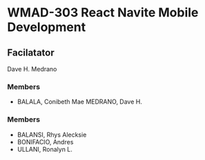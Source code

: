 # WMAD-303 React Navite Mobile Development

## Facilatator 

Dave H. Medrano

### Members
- BALALA, Conibeth Mae
MEDRANO, Dave H.

### Members
- BALANSI, Rhys Alecksie
- BONIFACIO, Andres
- ULLANI, Ronalyn L.

